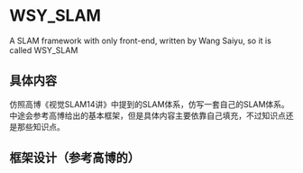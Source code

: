 # WSY_SLAM
A SLAM framework with only front-end, written by Wang Saiyu, so it is called WSY_SLAM



## 具体内容

仿照高博《视觉SLAM14讲》中提到的SLAM体系，仿写一套自己的SLAM体系。中途会参考高博给出的基本框架，但是具体内容主要依靠自己填充，不过知识点还是那些知识点。



## 框架设计（参考高博的）